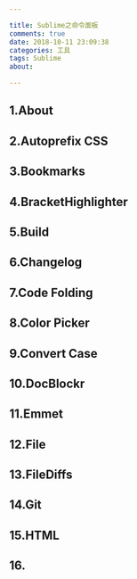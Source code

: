 ```yaml
---

title: Sublime之命令面板
comments: true
date: 2018-10-11 23:09:38
categories: 工具
tags: Sublime
about:

---
```


## 1.About

## 2.Autoprefix CSS

## 3.Bookmarks

## 4.BracketHighlighter

## 5.Build

## 6.Changelog

## 7.Code Folding

## 8.Color Picker

## 9.Convert Case

## 10.DocBlockr

## 11.Emmet

## 12.File

## 13.FileDiffs

## 14.Git

## 15.HTML

## 16.